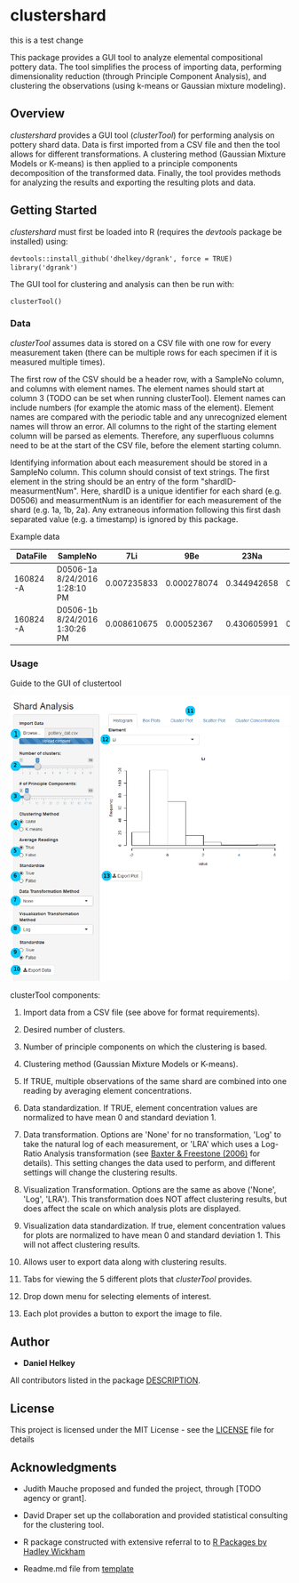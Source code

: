 # clustershard

this is a test change

This package provides a GUI tool to analyze elemental compositional pottery data.
    The tool simplifies the process of importing data, performing dimensionality reduction (through Principle Component Analysis), and clustering the observations (using k-means or Gaussian mixture modeling).


	
## Overview
*clustershard* provides a GUI tool (*clusterTool*) for performing analysis on pottery shard data. Data is first imported from a CSV file and then the tool allows for different transformations. A clustering method (Gaussian Mixture Models or K-means) is then applied to a principle components decomposition of the transformed data. Finally, the tool provides methods for analyzing the results and exporting the resulting plots and data.


	
	
## Getting Started
*clustershard* must first be loaded into R (requires the *devtools* package be installed) using:


```
devtools::install_github('dhelkey/dgrank', force = TRUE)
library('dgrank')
```
The GUI tool for clustering and analysis can then be run with:



```
clusterTool()
```



### Data
*clusterTool* assumes data is stored on a CSV file with one row for every measurement taken (there can be multiple rows for each specimen if it is measured multiple times).

The first row of the CSV should be a header row, with a SampleNo column, and columns with element names. The element names should start at column 3 (TODO can be set when running clusterTool). Element names can include numbers (for example the atomic mass of the element). Element names are compared with the periodic table and any unrecognized element names will throw an error. All columns to the right of the starting element column will be parsed as elements. Therefore, any superfluous columns need to be at the start of the CSV file, before the element starting column.

Identifying information about each measurement should be stored in a SampleNo column. This column should consist of text strings. The first element in the string should be an entry of the form "shardID-measurmentNum". Here, shardID is a unique identifier for each shard (e.g. D0506) and measurmentNum is an identifier for each measurement of the shard (e.g. 1a, 1b, 2a). Any extraneous information following this first dash separated value (e.g. a timestamp) is ignored by this package.


Example data

DataFile	| SampleNo |	7Li |	9Be |	23Na |	24Mg |	27Al |	29Si |	31P |	33S |	39K
---| ---| ---| ---| ---| ---| ---| ---| ---| ---| ---| 
160824-A	|D0506-1a    8/24/2016 1:28:10 PM	|0.007235833	| 0.000278074	| 0.344942658 |	0.638880939 |	10.12715041	 |43.54705309	 | 0.12743092 |	0.087898704	| 1.069493988 
160824-A	| D0506-1b    8/24/2016 1:30:26 PM	| 0.008610675	| 0.00052367 |	0.430605991	| 0.608618339	| 10.88459596	| 41.68874081	| 0.11672563	| 0.23707953	| 1.054835438



### Usage

Guide to the GUI of clustertool

![clustertool GUI](https://github.com/dhelkey/clustershard/blob/master/inst/figures/ui_numbered.PNG)

clusterTool components:

1. Import data from a CSV file (see above for format requirements).

2. Desired number of clusters.

3. Number of principle components on which the clustering is based.

4. Clustering method (Gaussian Mixture Models or K-means).

5. If TRUE, multiple observations of the same shard are combined into one reading by averaging element concentrations.

6. Data standardization. If TRUE, element concentration values are normalized to have mean 0 and standard deviation 1.

7. Data transformation. Options are 'None' for no transformation, 'Log' to take the natural log of each measurement, or 'LRA' which uses a Log-Ratio Analysis transformation (see [Baxter & Freestone (2006)](https://onlinelibrary.wiley.com/doi/abs/10.1111/j.1475-4754.2006.00270.x) for details). This setting changes the data used to perform, and different settings will change the clustering results.

8. Visualization Transformation. Options are the same as above ('None', 'Log', 'LRA'). This transformation does NOT affect clustering results, but does affect the scale on which analysis plots are displayed.

9. Visualization data standardization. If true, element concentration values for plots are normalized to have mean 0 and standard deviation 1. This will not affect clustering results.

10. Allows user to export data along with clustering results.

11. Tabs for viewing the 5 different plots that *clusterTool* provides.

12. Drop down menu for selecting elements of interest.

13. Each plot provides a button to export the image to file.

## Author

* **Daniel Helkey** 

All contributors listed in the package [DESCRIPTION](DESCRIPTION).

## License

This project is licensed under the MIT License - see the [LICENSE](LICENSE) file for details

## Acknowledgments

* Judith Mauche proposed and funded the project, through [TODO agency or grant].

* David Draper set up the collaboration and provided statistical consulting for the clustering tool.

* R package constructed with extensive referral to to [R Packages by Hadley Wickham](http://r-pkgs.had.co.nz/intro.html)

* Readme.md file from [template](https://gist.github.com/PurpleBooth/109311bb0361f32d87a2)
